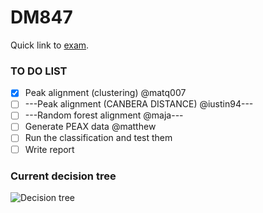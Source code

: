 # DM847

Quick link to [exam](http://www.imada.sdu.dk/~jbaumbac/download/teaching/ws17-18/DM847/project/bioinformatics_intro_class_project.pdf).

### TO DO LIST

- [x] Peak alignment (clustering) @matq007
- [ ] ---Peak alignment (CANBERA DISTANCE) @iustin94---
- [ ] ---Random forest alignment @maja---
- [ ] Generate PEAX data @matthew
- [ ] Run the classification and test them
- [ ] Write report

### Current decision tree

![Decision tree](https://github.com/iustin94/DM847/tree/master/tree_img.png "Decision tree")
